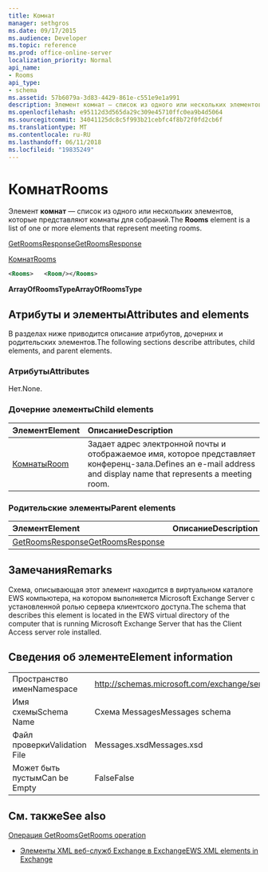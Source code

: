 ```yaml
---
title: Комнат
manager: sethgros
ms.date: 09/17/2015
ms.audience: Developer
ms.topic: reference
ms.prod: office-online-server
localization_priority: Normal
api_name:
- Rooms
api_type:
- schema
ms.assetid: 57b6079a-3d83-4429-861e-c551e9e1a991
description: Элемент комнат — список из одного или нескольких элементов, которые представляют комнаты для собраний.
ms.openlocfilehash: e95112d3d565da29c309e45710ffc0ea9b4d5064
ms.sourcegitcommit: 34041125dc8c5f993b21cebfc4f8b72f0fd2cb6f
ms.translationtype: MT
ms.contentlocale: ru-RU
ms.lasthandoff: 06/11/2018
ms.locfileid: "19835249"
---
```

# <a name="rooms"></a><span data-ttu-id="555f0-103">Комнат</span><span class="sxs-lookup"><span data-stu-id="555f0-103">Rooms</span></span>

<span data-ttu-id="555f0-104">Элемент **комнат** — список из одного или нескольких элементов, которые представляют комнаты для собраний.</span><span class="sxs-lookup"><span data-stu-id="555f0-104">The **Rooms** element is a list of one or more elements that represent meeting rooms.</span></span> 
  
[<span data-ttu-id="555f0-105">GetRoomsResponse</span><span class="sxs-lookup"><span data-stu-id="555f0-105">GetRoomsResponse</span></span>](getroomsresponse.md)
  
[<span data-ttu-id="555f0-106">Комнат</span><span class="sxs-lookup"><span data-stu-id="555f0-106">Rooms</span></span>](rooms.md)
  
```xml
<Rooms>   <Room/></Rooms>
```

 <span data-ttu-id="555f0-107">**ArrayOfRoomsType**</span><span class="sxs-lookup"><span data-stu-id="555f0-107">**ArrayOfRoomsType**</span></span>
## <a name="attributes-and-elements"></a><span data-ttu-id="555f0-108">Атрибуты и элементы</span><span class="sxs-lookup"><span data-stu-id="555f0-108">Attributes and elements</span></span>

<span data-ttu-id="555f0-109">В разделах ниже приводится описание атрибутов, дочерних и родительских элементов.</span><span class="sxs-lookup"><span data-stu-id="555f0-109">The following sections describe attributes, child elements, and parent elements.</span></span>
  
### <a name="attributes"></a><span data-ttu-id="555f0-110">Атрибуты</span><span class="sxs-lookup"><span data-stu-id="555f0-110">Attributes</span></span>

<span data-ttu-id="555f0-111">Нет.</span><span class="sxs-lookup"><span data-stu-id="555f0-111">None.</span></span>
  
### <a name="child-elements"></a><span data-ttu-id="555f0-112">Дочерние элементы</span><span class="sxs-lookup"><span data-stu-id="555f0-112">Child elements</span></span>

|<span data-ttu-id="555f0-113">**Элемент**</span><span class="sxs-lookup"><span data-stu-id="555f0-113">**Element**</span></span>|<span data-ttu-id="555f0-114">**Описание**</span><span class="sxs-lookup"><span data-stu-id="555f0-114">**Description**</span></span>|
|:-----|:-----|
|[<span data-ttu-id="555f0-115">Комнаты</span><span class="sxs-lookup"><span data-stu-id="555f0-115">Room</span></span>](room.md) <br/> |<span data-ttu-id="555f0-116">Задает адрес электронной почты и отображаемое имя, которое представляет конференц-зала.</span><span class="sxs-lookup"><span data-stu-id="555f0-116">Defines an e-mail address and display name that represents a meeting room.</span></span>  <br/> |
   
### <a name="parent-elements"></a><span data-ttu-id="555f0-117">Родительские элементы</span><span class="sxs-lookup"><span data-stu-id="555f0-117">Parent elements</span></span>

|<span data-ttu-id="555f0-118">**Элемент**</span><span class="sxs-lookup"><span data-stu-id="555f0-118">**Element**</span></span>|<span data-ttu-id="555f0-119">**Описание**</span><span class="sxs-lookup"><span data-stu-id="555f0-119">**Description**</span></span>|
|:-----|:-----|
|[<span data-ttu-id="555f0-120">GetRoomsResponse</span><span class="sxs-lookup"><span data-stu-id="555f0-120">GetRoomsResponse</span></span>](getroomsresponse.md) <br/> ||
   
## <a name="remarks"></a><span data-ttu-id="555f0-121">Замечания</span><span class="sxs-lookup"><span data-stu-id="555f0-121">Remarks</span></span>

<span data-ttu-id="555f0-122">Схема, описывающая этот элемент находится в виртуальном каталоге EWS компьютера, на котором выполняется Microsoft Exchange Server с установленной ролью сервера клиентского доступа.</span><span class="sxs-lookup"><span data-stu-id="555f0-122">The schema that describes this element is located in the EWS virtual directory of the computer that is running Microsoft Exchange Server that has the Client Access server role installed.</span></span>
  
## <a name="element-information"></a><span data-ttu-id="555f0-123">Сведения об элементе</span><span class="sxs-lookup"><span data-stu-id="555f0-123">Element information</span></span>

|||
|:-----|:-----|
|<span data-ttu-id="555f0-124">Пространство имен</span><span class="sxs-lookup"><span data-stu-id="555f0-124">Namespace</span></span>  <br/> |http://schemas.microsoft.com/exchange/services/2006/messages  <br/> |
|<span data-ttu-id="555f0-125">Имя схемы</span><span class="sxs-lookup"><span data-stu-id="555f0-125">Schema Name</span></span>  <br/> |<span data-ttu-id="555f0-126">Схема Messages</span><span class="sxs-lookup"><span data-stu-id="555f0-126">Messages schema</span></span>  <br/> |
|<span data-ttu-id="555f0-127">Файл проверки</span><span class="sxs-lookup"><span data-stu-id="555f0-127">Validation File</span></span>  <br/> |<span data-ttu-id="555f0-128">Messages.xsd</span><span class="sxs-lookup"><span data-stu-id="555f0-128">Messages.xsd</span></span>  <br/> |
|<span data-ttu-id="555f0-129">Может быть пустым</span><span class="sxs-lookup"><span data-stu-id="555f0-129">Can be Empty</span></span>  <br/> |<span data-ttu-id="555f0-130">False</span><span class="sxs-lookup"><span data-stu-id="555f0-130">False</span></span>  <br/> |
   
## <a name="see-also"></a><span data-ttu-id="555f0-131">См. также</span><span class="sxs-lookup"><span data-stu-id="555f0-131">See also</span></span>



[<span data-ttu-id="555f0-132">Операция GetRooms</span><span class="sxs-lookup"><span data-stu-id="555f0-132">GetRooms operation</span></span>](getrooms-operation.md)


- [<span data-ttu-id="555f0-133">Элементы XML веб-служб Exchange в Exchange</span><span class="sxs-lookup"><span data-stu-id="555f0-133">EWS XML elements in Exchange</span></span>](ews-xml-elements-in-exchange.md)

